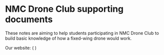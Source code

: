 # NMC Drone Club supporting documents
These notes are aiming to help students participating in NMC Drone Club to build basic knowledge of how a fixed-wing drone would work.

Our website: ( )

